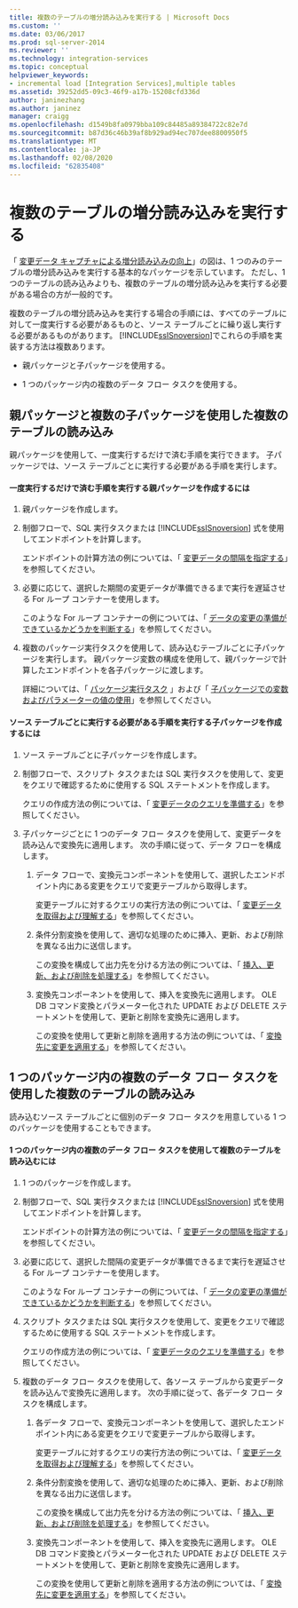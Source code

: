 ```yaml
---
title: 複数のテーブルの増分読み込みを実行する | Microsoft Docs
ms.custom: ''
ms.date: 03/06/2017
ms.prod: sql-server-2014
ms.reviewer: ''
ms.technology: integration-services
ms.topic: conceptual
helpviewer_keywords:
- incremental load [Integration Services],multiple tables
ms.assetid: 39252dd5-09c3-46f9-a17b-15208cfd336d
author: janinezhang
ms.author: janinez
manager: craigg
ms.openlocfilehash: d1549b8fa0979bba109c84485a89384722c82e7d
ms.sourcegitcommit: b87d36c46b39af8b929ad94ec707dee8800950f5
ms.translationtype: MT
ms.contentlocale: ja-JP
ms.lasthandoff: 02/08/2020
ms.locfileid: "62835408"
---
```

# <a name="perform-an-incremental-load-of-multiple-tables"></a>複数のテーブルの増分読み込みを実行する
  「 [変更データ キャプチャによる増分読み込みの向上](change-data-capture-ssis.md)」の図は、1 つのみのテーブルの増分読み込みを実行する基本的なパッケージを示しています。 ただし、1 つのテーブルの読み込みよりも、複数のテーブルの増分読み込みを実行する必要がある場合の方が一般的です。  
  
 複数のテーブルの増分読み込みを実行する場合の手順には、すべてのテーブルに対して一度実行する必要があるものと、ソース テーブルごとに繰り返し実行する必要があるものがあります。 [!INCLUDE[ssISnoversion](../../includes/ssisnoversion-md.md)]でこれらの手順を実装する方法は複数あります。  
  
-   親パッケージと子パッケージを使用する。  
  
-   1 つのパッケージ内の複数のデータ フロー タスクを使用する。  
  
## <a name="loading-multiple-tables-by-using-a-parent-package-and-multiple-child-packages"></a>親パッケージと複数の子パッケージを使用した複数のテーブルの読み込み  
 親パッケージを使用して、一度実行するだけで済む手順を実行できます。 子パッケージでは、ソース テーブルごとに実行する必要がある手順を実行します。  
  
#### <a name="to-create-a-parent-package-that-performs-those-steps-that-only-have-to-be-done-once"></a>一度実行するだけで済む手順を実行する親パッケージを作成するには  
  
1.  親パッケージを作成します。  
  
2.  制御フローで、SQL 実行タスクまたは [!INCLUDE[ssISnoversion](../../includes/ssisnoversion-md.md)] 式を使用してエンドポイントを計算します。  
  
     エンドポイントの計算方法の例については、「 [変更データの間隔を指定する](specify-an-interval-of-change-data.md)」を参照してください。  
  
3.  必要に応じて、選択した期間の変更データが準備できるまで実行を遅延させる For ループ コンテナーを使用します。  
  
     このような For ループ コンテナーの例については、「 [データの変更の準備ができているかどうかを判断する](determine-whether-the-change-data-is-ready.md)」を参照してください。  
  
4.  複数のパッケージ実行タスクを使用して、読み込むテーブルごとに子パッケージを実行します。 親パッケージ変数の構成を使用して、親パッケージで計算したエンドポイントを各子パッケージに渡します。  
  
     詳細については、「 [パッケージ実行タスク](../control-flow/execute-package-task.md) 」および「 [子パッケージでの変数およびパラメーターの値の使用](../use-the-values-of-variables-and-parameters-in-a-child-package.md)」を参照してください。  
  
#### <a name="to-create-child-packages-to-perform-those-steps-that-have-to-be-done-for-each-source-table"></a>ソース テーブルごとに実行する必要がある手順を実行する子パッケージを作成するには  
  
1.  ソース テーブルごとに子パッケージを作成します。  
  
2.  制御フローで、スクリプト タスクまたは SQL 実行タスクを使用して、変更をクエリで確認するために使用する SQL ステートメントを作成します。  
  
     クエリの作成方法の例については、「 [変更データのクエリを準備する](prepare-to-query-for-the-change-data.md)」を参照してください。  
  
3.  子パッケージごとに 1 つのデータ フロー タスクを使用して、変更データを読み込んで変換先に適用します。 次の手順に従って、データ フローを構成します。  
  
    1.  データ フローで、変換元コンポーネントを使用して、選択したエンドポイント内にある変更をクエリで変更テーブルから取得します。  
  
         変更テーブルに対するクエリの実行方法の例については、「 [変更データを取得および理解する](retrieve-and-understand-the-change-data.md)」を参照してください。  
  
    2.  条件分割変換を使用して、適切な処理のために挿入、更新、および削除を異なる出力に送信します。  
  
         この変換を構成して出力先を分ける方法の例については、「 [挿入、更新、および削除を処理する](process-inserts-updates-and-deletes.md)」を参照してください。  
  
    3.  変換先コンポーネントを使用して、挿入を変換先に適用します。 OLE DB コマンド変換とパラメーター化された UPDATE および DELETE ステートメントを使用して、更新と削除を変換先に適用します。  
  
         この変換を使用して更新と削除を適用する方法の例については、「 [変換先に変更を適用する](apply-the-changes-to-the-destination.md)」を参照してください。  
  
## <a name="loading-multiple-tables-by-using-multiple-data-flow-tasks-in-a-single-package"></a>1 つのパッケージ内の複数のデータ フロー タスクを使用した複数のテーブルの読み込み  
 読み込むソース テーブルごとに個別のデータ フロー タスクを用意している 1 つのパッケージを使用することもできます。  
  
#### <a name="to-load-multiple-tables-by-using-multiple-data-flow-tasks-in-a-single-package"></a>1 つのパッケージ内の複数のデータ フロー タスクを使用して複数のテーブルを読み込むには  
  
1.  1 つのパッケージを作成します。  
  
2.  制御フローで、SQL 実行タスクまたは [!INCLUDE[ssISnoversion](../../includes/ssisnoversion-md.md)] 式を使用してエンドポイントを計算します。  
  
     エンドポイントの計算方法の例については、「 [変更データの間隔を指定する](specify-an-interval-of-change-data.md)」を参照してください。  
  
3.  必要に応じて、選択した間隔の変更データが準備できるまで実行を遅延させる For ループ コンテナーを使用します。  
  
     このような For ループ コンテナーの例については、「 [データの変更の準備ができているかどうかを判断する](determine-whether-the-change-data-is-ready.md)」を参照してください。  
  
4.  スクリプト タスクまたは SQL 実行タスクを使用して、変更をクエリで確認するために使用する SQL ステートメントを作成します。  
  
     クエリの作成方法の例については、「 [変更データのクエリを準備する](prepare-to-query-for-the-change-data.md)」を参照してください。  
  
5.  複数のデータ フロー タスクを使用して、各ソース テーブルから変更データを読み込んで変換先に適用します。 次の手順に従って、各データ フロー タスクを構成します。  
  
    1.  各データ フローで、変換元コンポーネントを使用して、選択したエンドポイント内にある変更をクエリで変更テーブルから取得します。  
  
         変更テーブルに対するクエリの実行方法の例については、「 [変更データを取得および理解する](retrieve-and-understand-the-change-data.md)」を参照してください。  
  
    2.  条件分割変換を使用して、適切な処理のために挿入、更新、および削除を異なる出力に送信します。  
  
         この変換を構成して出力先を分ける方法の例については、「 [挿入、更新、および削除を処理する](process-inserts-updates-and-deletes.md)」を参照してください。  
  
    3.  変換先コンポーネントを使用して、挿入を変換先に適用します。 OLE DB コマンド変換とパラメーター化された UPDATE および DELETE ステートメントを使用して、更新と削除を変換先に適用します。  
  
         この変換を使用して更新と削除を適用する方法の例については、「 [変換先に変更を適用する](apply-the-changes-to-the-destination.md)」を参照してください。  
  
  
